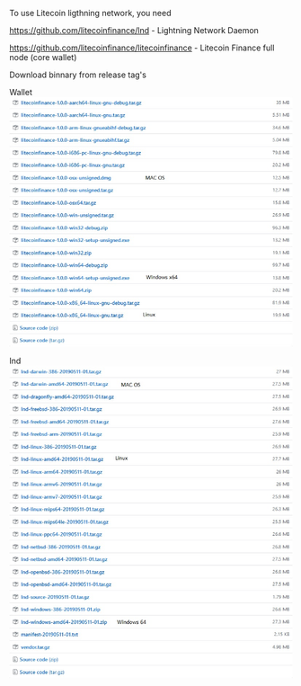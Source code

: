 To use Litecoin ligthning network, you need 

https://github.com/litecoinfinance/lnd - Lightning Network Daemon

https://github.com/litecoinfinance/litecoinfinance - Litecoin Finance full node (core wallet)


Download binnary from release tag's


Wallet
<img src="Downloadswallet.png">


lnd
<img src="Downloadslnd.png">
